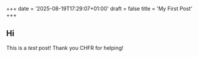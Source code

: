 +++
date = '2025-08-19T17:29:07+01:00'
draft = false
title = 'My First Post'
+++
## Hi

This is a *test* post! Thank you CHFR for helping!